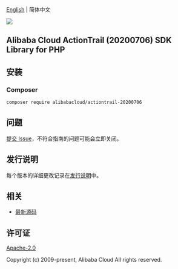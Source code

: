 [English](README.md) | 简体中文

![](https://aliyunsdk-pages.alicdn.com/icons/AlibabaCloud.svg)

## Alibaba Cloud ActionTrail (20200706) SDK Library for PHP

## 安装

### Composer

```bash
composer require alibabacloud/actiontrail-20200706
```

## 问题

[提交 Issue](https://github.com/aliyun/alibabacloud-sdk/issues/new)，不符合指南的问题可能会立即关闭。

## 发行说明

每个版本的详细更改记录在[发行说明](./ChangeLog.txt)中。

## 相关

* [最新源码](https://github.com/aliyun/alibabacloud-sdk)

## 许可证

[Apache-2.0](http://www.apache.org/licenses/LICENSE-2.0)

Copyright (c) 2009-present, Alibaba Cloud All rights reserved.
